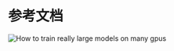 # 

# 参考文档
![How to train really large models on many gpus](https://lilianweng.github.io/posts/2021-09-25-train-large/)
